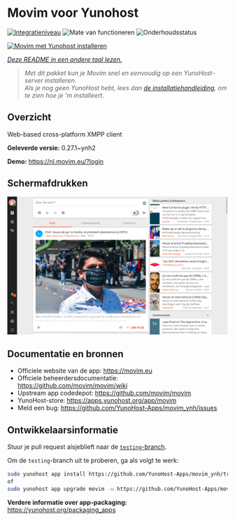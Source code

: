 <!--
NB: Deze README is automatisch gegenereerd door <https://github.com/YunoHost/apps/tree/master/tools/readme_generator>
Hij mag NIET handmatig aangepast worden.
-->

# Movim voor Yunohost

[![Integratieniveau](https://dash.yunohost.org/integration/movim.svg)](https://ci-apps.yunohost.org/ci/apps/movim/) ![Mate van functioneren](https://ci-apps.yunohost.org/ci/badges/movim.status.svg) ![Onderhoudsstatus](https://ci-apps.yunohost.org/ci/badges/movim.maintain.svg)

[![Movim met Yunohost installeren](https://install-app.yunohost.org/install-with-yunohost.svg)](https://install-app.yunohost.org/?app=movim)

*[Deze README in een andere taal lezen.](./ALL_README.md)*

> *Met dit pakket kun je Movim snel en eenvoudig op een YunoHost-server installeren.*  
> *Als je nog geen YunoHost hebt, lees dan [de installatiehandleiding](https://yunohost.org/install), om te zien hoe je 'm installeert.*

## Overzicht

Web-based cross-platform XMPP client


**Geleverde versie:** 0.27.1~ynh2

**Demo:** <https://nl.movim.eu/?login>

## Schermafdrukken

![Schermafdrukken van Movim](./doc/screenshots/movim.png)

## Documentatie en bronnen

- Officiele website van de app: <https://movim.eu>
- Officiele beheerdersdocumentatie: <https://github.com/movim/movim/wiki>
- Upstream app codedepot: <https://github.com/movim/movim>
- YunoHost-store: <https://apps.yunohost.org/app/movim>
- Meld een bug: <https://github.com/YunoHost-Apps/movim_ynh/issues>

## Ontwikkelaarsinformatie

Stuur je pull request alsjeblieft naar de [`testing`-branch](https://github.com/YunoHost-Apps/movim_ynh/tree/testing).

Om de `testing`-branch uit te proberen, ga als volgt te werk:

```bash
sudo yunohost app install https://github.com/YunoHost-Apps/movim_ynh/tree/testing --debug
of
sudo yunohost app upgrade movim -u https://github.com/YunoHost-Apps/movim_ynh/tree/testing --debug
```

**Verdere informatie over app-packaging:** <https://yunohost.org/packaging_apps>
